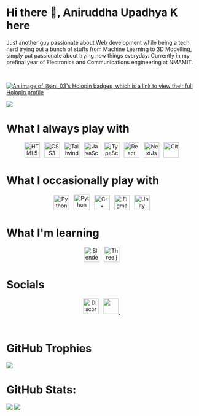 
Hi there 👋, Aniruddha Upadhya K here
===========================================================================================================================================

Just another guy passionate about Web development while being a tech nerd trying out a bunch of stuffs from Machine Learning to 3D Modelling, simply put passionate about trying new things everyday. Currently in my prefinal year of Electronics and Communications engineering at NMAMIT.

<br />

[![An image of @ani_03's Holopin badges, which is a link to view their full Holopin profile](https://holopin.me/ani_03)](https://holopin.io/@ani_03)

[![](https://visitcount.itsvg.in/api?id=Aniruddha-Upadhya-K&icon=2&color=12)](https://visitcount.itsvg.in)


# What I always play with

<p align="center">
<a href="https://developer.mozilla.org/en-US/docs/Glossary/HTML5" target="_blank" rel="noreferrer"><img src="https://raw.githubusercontent.com/danielcranney/readme-generator/main/public/icons/skills/html5-colored.svg" width="40" height="40" alt="HTML5" /></a>&nbsp;&nbsp;
<a href="https://www.w3.org/TR/CSS/#css" target="_blank" rel="noreferrer"><img src="https://raw.githubusercontent.com/danielcranney/readme-generator/main/public/icons/skills/css3-colored.svg" width="40" height="40" alt="CSS3" /></a>&nbsp;&nbsp;
<a href="https://tailwindcss.com/" target="_blank" rel="noreferrer"><img src="https://raw.githubusercontent.com/danielcranney/readme-generator/main/public/icons/skills/tailwindcss-colored.svg" width="40" height="40" alt="TailwindCSS" /></a>&nbsp;&nbsp;
<a href="https://developer.mozilla.org/en-US/docs/Web/JavaScript" target="_blank" rel="noreferrer"><img src="https://raw.githubusercontent.com/danielcranney/readme-generator/main/public/icons/skills/javascript-colored.svg" width="40" height="40" alt="JavaScript" /></a>&nbsp;&nbsp;
<a href="https://www.typescriptlang.org/" target="_blank" rel="noreferrer"><img src="https://raw.githubusercontent.com/danielcranney/readme-generator/main/public/icons/skills/typescript-colored.svg" width="40" height="40" alt="TypeScript" /></a>&nbsp;&nbsp;
<a href="https://reactjs.org/" target="_blank" rel="noreferrer"><img src="https://raw.githubusercontent.com/danielcranney/readme-generator/main/public/icons/skills/react-colored.svg" width="40" height="40" alt="React" /></a>&nbsp;&nbsp;
<a href="https://nextjs.org/docs" target="_blank" rel="noreferrer"><img src="https://raw.githubusercontent.com/danielcranney/readme-generator/main/public/icons/skills/nextjs-colored.svg" width="40" height="40" alt="NextJs" /></a>&nbsp;&nbsp;
<a href="https://git-scm.com/" target="_blank" rel="noreferrer"><img src="https://raw.githubusercontent.com/danielcranney/readme-generator/main/public/icons/skills/git-colored.svg" width="40" height="40" alt="Git" /></a>&nbsp;&nbsp;

# What I occasionally play with

<p align="center">
<a href="https://www.python.org/" target="_blank" rel="noreferrer"><img src="https://raw.githubusercontent.com/danielcranney/readme-generator/main/public/icons/skills/python-colored.svg" width="40" height="40" alt="Python" /></a>&nbsp;&nbsp;
<a href="https://scikit-learn.org/stable/" target="_blank" rel="noreferrer"><img src="https://icon.icepanel.io/Technology/svg/scikit-learn.svg" width="42" height="42" alt="Python" /></a>&nbsp;&nbsp;
<a href="https://docs.microsoft.com/en-us/cpp/?view=msvc-170" target="_blank" rel="noreferrer"><img src="https://raw.githubusercontent.com/danielcranney/readme-generator/main/public/icons/skills/cplusplus-colored.svg" width="40" height="40" alt="C++" /></a>&nbsp;&nbsp;
<a href="https://www.figma.com/" target="_blank" rel="noreferrer"><img src="https://raw.githubusercontent.com/danielcranney/readme-generator/main/public/icons/skills/figma-colored.svg" width="40" height="40" alt="Figma" /></a>&nbsp;&nbsp;
<a href="https://unity.com/" target="_blank" rel="noreferrer"><img src="https://cdn.worldvectorlogo.com/logos/unity-69.svg" width="40" height="40" alt="Unity" /></a>&nbsp;&nbsp;
</p>

# What I'm learning

<p align="center">
<a href="https://www.blender.org/" target="_blank" rel="noreferrer"><img src="https://raw.githubusercontent.com/danielcranney/readme-generator/main/public/icons/skills/blender-colored.svg" width="40" height="40" alt="Blender" /></a>&nbsp;&nbsp;
<a href="https://threejs.org/" target="_blank" rel="noreferrer"><img src="https://cdn.worldvectorlogo.com/logos/threejs-1.svg" width="40" height="40" alt="Three.js" /></a>&nbsp;&nbsp;
</p>

# Socials

<p align="center"> 
<a href="https://discord.com/users/ani_03" target="_blank" rel="noreferrer"><img src="https://www.svgrepo.com/show/353655/discord-icon.svg" width="40" height="40" alt="Discord" /></a>&nbsp;&nbsp;
<a href="https://www.linkedin.com/in/linkedin.com/in/aniruddha-upadhya-k-324288246" target="_blank" rel="noreferrer"> <picture> <source media="(prefers-color-scheme: dark)" srcset="https://raw.githubusercontent.com/danielcranney/readme-generator/main/public/icons/socials/linkedin-dark.svg" /> <source media="(prefers-color-scheme: light)" srcset="https://raw.githubusercontent.com/danielcranney/readme-generator/main/public/icons/socials/linkedin.svg" /> <img src="https://raw.githubusercontent.com/danielcranney/readme-generator/main/public/icons/socials/linkedin.svg" width="40" height="40" /> </picture> </a>&nbsp;&nbsp;
</p>
<br />

# GitHub Trophies
![](https://github-profile-trophy.vercel.app/?username=Aniruddha-Upadhya-K&theme=darkhub&no-frame=false&no-bg=true&margin-w=4)<br/>
  
# GitHub Stats:
![](https://github-readme-stats.vercel.app/api?username=Aniruddha-Upadhya-K&theme=dark&hide_border=true&include_all_commits=true&count_private=false)
![](https://github-readme-streak-stats.herokuapp.com/?user=Aniruddha-Upadhya-K&theme=dark&hide_border=true)
